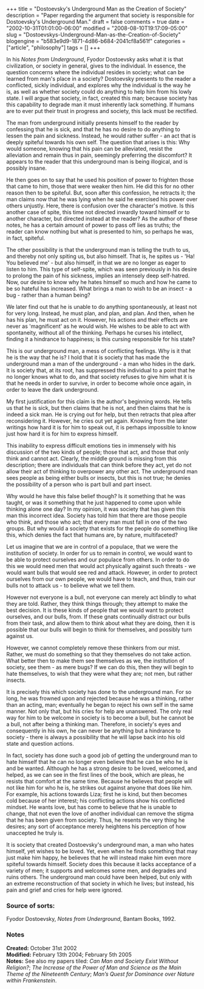 +++
title = "Dostoevsky's Underground Man as the Creation of Society"
description = "Paper regarding the argument that society is responsible for Dostoevsky's Underground Man."
draft = false
comments = true
date = "2002-10-31T01:01:00-06:00"
modified = "2008-08-10T19:17:09-05:00"
slug = "Dostoevskys-Underground-Man-as-the-Creation-of-Society"
blogengine = "b583e9d9-1871-4d86-b684-2041cf8a561f"
categories = ["article", "philosophy"]
tags = []
+++

<p>
In his <em>Notes from Underground</em>, Fyodor Dostoevsky asks what it is that civilization, or society in general, gives to the individual. In essence, the question concerns where the individual resides in society; what can be learned from man&#39;s place in a society? Dostoevsky presents to the reader a conflicted, sickly individual, and explores why the individual is the way he is, as well as whether society could do anything to help him from his lowly state. I will argue that society, in fact, created this man; because society has this capability to degrade man it must inherently lack something. If humans are to ever put their trust in progress and society, this lack must be rectified. 
</p>
<p>
The man from underground initially presents himself to the reader by confessing that he is sick, and that he has no desire to do anything to lessen the pain and sickness. Instead, he would rather suffer - an act that is deeply spiteful towards his own self. The question that arises is this: Why would someone, knowing that his pain can be alleviated, resist the alleviation and remain thus in pain, seemingly preferring the discomfort? It appears to the reader that this underground man is being illogical, and is possibly insane. 
</p>
<p>
He then goes on to say that he used his position of power to frighten those that came to him, those that were weaker then him. He did this for no other reason then to be spiteful. But, soon after this confession, he retracts it; the man claims now that he was lying when he said he exercised his power over others unjustly. Here, there is confusion over the character&#39;s motive. Is this another case of spite, this time not directed inwardly toward himself or to another character, but directed instead at the reader? As the author of these notes, he has a certain amount of power to pass off lies as truths; the reader can know nothing but what is presented to him, so perhaps he was, in fact, spiteful. 
</p>
<p>
The other possibility is that the underground man is telling the truth to us, and thereby not only spiting us, but also himself. That is, he spites us - &#39;Ha! You believed me&#39; - but also himself, in that we are no longer as eager to listen to him. This type of self-spite, which was seen previously in his desire to prolong the pain of his sickness, implies an intensely deep self-hatred. Now, our desire to know why he hates himself so much and how he came to be so hateful has increased. What brings a man to wish to be an insect - a bug - rather than a human being? 
</p>
<p>
We later find out that he is unable to do anything spontaneously, at least not for very long. Instead, he must plan, and plan, and plan. And then, when he has his plan, he must act on it. However, his actions and their effects are never as &#39;magnificent&#39; as he would wish. He wishes to be able to act with spontaneity, without all of the thinking. Perhaps he curses his intellect, finding it a hindrance to happiness; is this cursing responsible for his state? 
</p>
<p>
This is our underground man, a mess of conflicting feelings. Why is it that he is the way that he is? I hold that it is society that has made the underground man a man of the underground - a man who hides in the dark. It is society that, at its root, has suppressed this individual to a point that he no longer knows what to do, and that society refuses to give him what it is that he needs in order to survive, in order to become whole once again, in order to leave the dark underground. 
</p>
<p>
My first justification for this claim is the author&#39;s beginning words. He tells us that he is sick, but then claims that he is not, and then claims that he is indeed a sick man. He is crying out for help, but then retracts that plea after reconsidering it. However, he cries out yet again. Knowing from the later writings how hard it is for him to speak out, it is perhaps impossible to know just how hard it is for him to express himself. 
</p>
<p>
This inability to express difficult emotions ties in immensely with his discussion of the two kinds of people; those that act, and those that only think and cannot act. Clearly, the middle ground is missing from this description; there are individuals that can think before they act, yet do not allow their act of thinking to overpower any other act. The underground man sees people as being either bulls or insects, but this is not true; he denies the possibility of a person who is part bull and part insect. 
</p>
<p>
Why would he have this false belief though? Is it something that he was taught, or was it something that he just happened to come upon while thinking alone one day? In my opinion, it was society that has given this man this incorrect idea. Society has told him that there are those people who think, and those who act; that every man must fall in one of the two groups. But why would a society that exists for the people do something like this, which denies the fact that humans are, by nature, multifaceted? 
</p>
<p>
Let us imagine that we are in control of a populace, that we were the institution of society. In order for us to remain in control, we would want to be able to protect ourselves and our populace from others. In order to do this we would need men that would act physically against such threats - we would want bulls that would see red and attack. However, in order to protect ourselves from our own people, we would have to teach, and thus, train our bulls not to attack us - to believe what we tell them. 
</p>
<p>
However not everyone is a bull, not everyone can merely act blindly to what they are told. Rather, they think things through; they attempt to make the best decision. It is these kinds of people that we would want to protect ourselves, and our bulls, from. If these gnats continually distract our bulls from their task, and allow them to think about what they are doing, then it is possible that our bulls will begin to think for themselves, and possibly turn against us. 
</p>
<p>
However, we cannot completely remove these thinkers from our mist. Rather, we must do something so that they themselves do not take action. What better then to make them see themselves as we, the institution of society, see them - as mere bugs? If we can do this, then they will begin to hate themselves, to wish that they were what they are; not men, but rather insects. 
</p>
<p>
It is precisely this which society has done to the underground man. For so long, he was frowned upon and rejected because he was a thinking, rather than an acting, man; eventually he began to reject his own self in the same manner. Not only that, but his cries for help are unanswered. The only real way for him to be welcome in society is to become a bull, but he cannot be a bull, not after being a thinking man. Therefore, in society&#39;s eyes and consequently in his own, he can never be anything but a hindrance to society - there is always a possibility that he will lapse back into his old state and question actions. 
</p>
<p>
In fact, society has done such a good job of getting the underground man to hate himself that he can no longer even believe that he can be who he is and be wanted. Although he has a strong desire to be loved, welcomed, and helped, as we can see in the first lines of the book, which are pleas, he resists that comfort at the same time. Because he believes that people will not like him for who he is, he strikes out against anyone that does like him. For example, his actions towards Liza; first he is kind, but then becomes cold because of her interest; his conflicting actions show his conflicted mindset. He wants love, but has come to believe that he is unable to change, that not even the love of another individual can remove the stigma that he has been given from society. Thus, he resents the very thing he desires; any sort of acceptance merely heightens his perception of how unaccepted he truly is. 
</p>
<p>
It is society that created Dostoevsky&#39;s underground man, a man who hates himself, yet wishes to be loved. Yet, even when he finds something that may just make him happy, he believes that he will instead make him even more spiteful towards himself. Society does this because it lacks acceptance of a variety of men; it supports and welcomes some men, and degrades and ruins others. The underground man could have been helped, but only with an extreme reconstruction of that society in which he lives; but instead, his pain and grief and cries for help were ignored. 
</p>
<h3>Source of sorts:</h3>
<p>
Fyodor Dostoevsky, <em>Notes from Underground</em>, Bantam Books, 1992. 
</p>
<h3>Notes</h3>
<p>
<strong>Created:</strong> October 31st 2002<br />
<strong>Modified:</strong> February 13th 2004; February 5th 2005<br />
<strong>Notes:</strong> See also my papers tiled: <em>Can Man and Society Exist Without Religion?</em>; <em>The Increase of the Power of Man and Science as the Main Theme of the Nineteenth Century</em>; <em>Man&rsquo;s Quest for Dominance over Nature within Frankenstein</em>.
</p>

